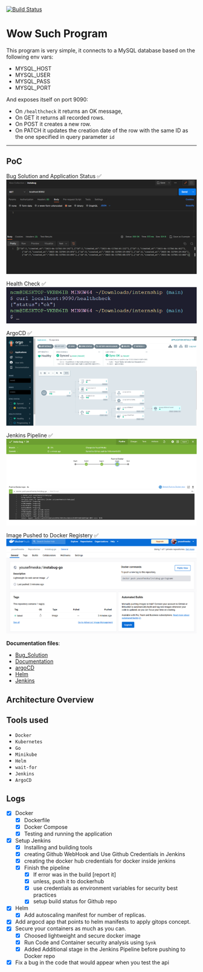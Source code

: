 [![Build Status](https://c897-41-239-147-125.eu.ngrok.io/buildStatus/icon?job=insta-bug)](https://c897-41-239-147-125.eu.ngrok.io/job/insta-bug/)

# Wow Such Program

This program is very simple, it connects to a MySQL database based on the following env vars:

* MYSQL_HOST
* MYSQL_USER
* MYSQL_PASS
* MYSQL_PORT

And exposes itself on port 9090:

* On `/healthcheck` it returns an OK message,
* On GET it returns all recorded rows.
* On POST it creates a new row.
* On PATCH it updates the creation date of the row with the same ID as the one specified in query parameter `id`

-----

## PoC

Bug Solution and Application Status ✅ <br/>
![](./docs/screenshots/bug_solution.png)

Health Check ✅<br/>
![](./docs/screenshots/healthcheck.png)

ArgoCD ✅ <br/>
![](./docs/screenshots/success.png)

Jenkins Pipeline ✅ <br/>
![](./docs/screenshots/jenkins.png)

Image Pushed to Docker Registery ✅ <br/>
![](./docs/screenshots/docker_registery.png)

**Documentation files**:

* [Bug_Solution](https://github.com/MrBomber0x001/instabug-intern-2023/blob/main/docs/Bug_Solution.md)
* [Documentation](https://github.com/MrBomber0x001/instabug-intern-2023/blob/main/docs/Documentation.md)
* [argoCD](https://github.com/MrBomber0x001/instabug-intern-2023/blob/main/docs/ArgoCD.md)
* [Helm](https://github.com/MrBomber0x001/instabug-intern-2023/blob/main/docs/Helm.md)
* [Jenkins](https://github.com/MrBomber0x001/instabug-intern-2023/blob/main/docs/jenkins.md)

## Architecture Overview

## Tools used

* `Docker`
* `Kubernetes`
* `Go`
* `Minikube`
* `Helm`
* `wait-for`
* `Jenkins`
* `ArgoCD`

## Logs

* [x] Docker
  * [x] Dockerfile
  * [x] Docker Compose
  * [x] Testing and running the application

* [x] Setup Jenkins
  * [x] Installing and building tools
  * [x] creating Github WebHook and Use Github Credentials in Jenkins
  * [x] creating the docker hub credentials for docker inside jenkins
  * [x] Finish the pipeline
    * [x] If error was in the build [report it]
    * [x] unless, push it to dockerhub
    * [x] use credentials as environment variables for security best practices
    * [x] setup build status for Github repo

* [x] Helm
  * [x] Add autoscaling manifest for number of replicas.
* [x] Add argocd app that points to helm manifests to apply gitops
concept.
* [x] Secure your containers as much as you can.
  * [x] Choosed lightweight and secure docker image
  * [x] Run Code and Container security analysis using `Synk`
  * [x] Added Additional stage in the Jenkins Pipeline before pushing to Docker repo
* [x] Fix a bug in the code that would appear when you test the api
